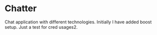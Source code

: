# Chatter
Chat application with different technologies.
Initially I have added boost setup.
Just a test for cred usages2.
